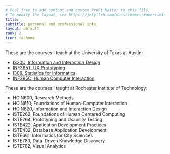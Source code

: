 ```yaml
---
# Feel free to add content and custom Front Matter to this file.
# To modify the layout, see https://jekyllrb.com/docs/themes/#overriding-theme-defaults
title:
subtitle: personal and professional info
layout: default
rank: 2
icon: fa-home
---
```

These are the courses I teach at the University of Texas at Austin:

- [I320U, Information and Interaction Design](/i320u.html)
- [INF385T, UX Prototyping](inf385t.html)
- [I306, Statistics for Informatics](i306.html)
- [INF385C, Human Computer Interaction](inf385c.html)

These are the courses I taught at Rochester Institute of Technology:

- HCIN600, Research Methods
- HCIN610, Foundations of Human-Computer Interaction
- HCIN620, Information and Interaction Design
- ISTE262, Foundations of Human Centered Computing
- ISTE264, Prototyping and Usability Testing
- ISTE422, Application Development Practices
- ISTE432, Database Application Development
- ISTE661, Informatics for City Sciences
- ISTE780, Data-Driven Knowledge Discovery
- ISTE782, Visual Analytics
